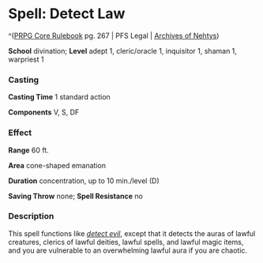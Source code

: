 # Spell: Detect Law

^([PRPG Core Rulebook][ss-detect-law] pg. 267 | PFS Legal | [Archives of Nehtys][sn-detect-law])

**School** divination; **Level** adept 1, cleric/oracle 1, inquisitor 1, shaman 1, warpriest 1

### Casting

**Casting Time** 1 standard action  

**Components** V, S, DF

### Effect

**Range** 60 ft.  

**Area** cone-shaped emanation  

**Duration** concentration, up to 10 min./level (D)  

**Saving Throw** none; **Spell Resistance** no

### Description

This spell functions like _[detect evil]_, except that it detects the auras of lawful creatures, clerics of lawful deities, lawful spells, and lawful magic items, and you are vulnerable to an overwhelming lawful aura if you are chaotic.

[ss-detect-law]: http://paizo.com/pathfinderRPG/v57
[sn-detect-law]: http://www.archivesofnethys.com/SpellDisplay.aspx?ItemName=Detect%20Law
[detect evil]: http://www.archivesofnethys.com/SpellDisplay.aspx?ItemName=detect%20evil
